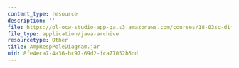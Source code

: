 ```yaml
---
content_type: resource
description: ''
file: https://ol-ocw-studio-app-qa.s3.amazonaws.com/courses/18-03sc-differential-equations-fall-2011/8fe4eca74a36bc9769d2fca77052b5dd_AmpRespPoleDiagram.jar
file_type: application/java-archive
resourcetype: Other
title: AmpRespPoleDiagram.jar
uid: 8fe4eca7-4a36-bc97-69d2-fca77052b5dd
---
```

